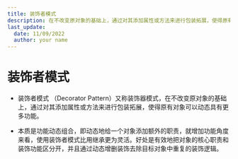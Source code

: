 ```yaml
---
title: 装饰者模式
description: 在不改变原对象的基础上，通过对其添加属性或方法来进行包装拓展，使得原有对象可以动态具有更多功能
last_update:
  date: 11/09/2022
  author: your name
---
```


# 装饰者模式

- 装饰者模式 （Decorator Pattern）又称装饰器模式，在不改变原对象的基础上，通过对其添加属性或方法来进行包装拓展，使得原有对象可以动态具有更多功能。

- 本质是功能动态组合，即动态地给一个对象添加额外的职责，就增加功能角度来看，使用装饰者模式比用继承更为灵活。好处是有效地把对象的核心职责和装饰功能区分开，并且通过动态增删装饰去除目标对象中重复的装饰逻辑。
